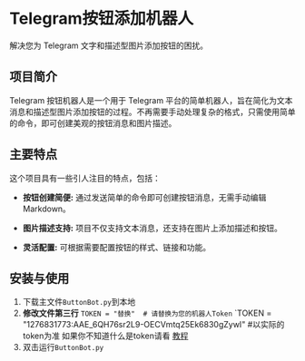 # Telegram按钮添加机器人
解决您为 Telegram 文字和描述型图片添加按钮的困扰。

## 项目简介
Telegram 按钮机器人是一个用于 Telegram 平台的简单机器人，旨在简化为文本消息和描述型图片添加按钮的过程。不再需要手动处理复杂的格式，只需使用简单的命令，即可创建美观的按钮消息和图片描述。

## 主要特点
这个项目具有一些引人注目的特点，包括：

- **按钮创建简便:** 通过发送简单的命令即可创建按钮消息，无需手动编辑 Markdown。

- **图片描述支持:** 项目不仅支持文本消息，还支持在图片上添加描述和按钮。

- **灵活配置:** 可根据需要配置按钮的样式、链接和功能。

## 安装与使用
1. 下载主文件`ButtonBot.py`到本地
2. **修改文件第三行**
`TOKEN = "替换"  # 请替换为您的机器人Token`
`TOKEN = "1276831773:AAE_6QH76sr2L9-OECVmtq25Ek6830gZywI"   #以实际的token为准
如果你不知道什么是token请看 [教程](https://clox.nu/blog/brief-tutorial-on-telegram-bot-i/)
3. 双击运行`ButtonBot.py`

